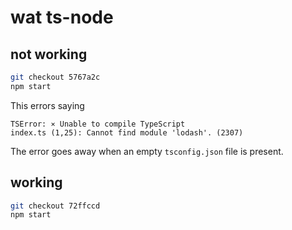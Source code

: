 # wat ts-node

## not working

```sh
git checkout 5767a2c
npm start
```

This errors saying

```
TSError: ⨯ Unable to compile TypeScript
index.ts (1,25): Cannot find module 'lodash'. (2307)
```

The error goes away when an empty `tsconfig.json` file is present.

## working

```sh
git checkout 72ffccd
npm start
```